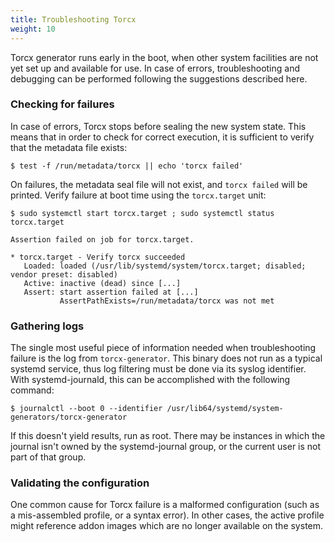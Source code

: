 ```yaml
---
title: Troubleshooting Torcx
weight: 10
---
```


Torcx generator runs early in the boot, when other system facilities are not yet set up and available for use. In case of errors, troubleshooting and debugging can be performed following the suggestions described here.

### Checking for failures

In case of errors, Torcx stops before sealing the new system state. This means that in order to check for correct execution, it is sufficient to verify that the metadata file exists:

```
$ test -f /run/metadata/torcx || echo 'torcx failed'
```

On failures, the metadata seal file will not exist, and `torcx failed` will be printed. Verify failure at boot time using the `torcx.target` unit:

```
$ sudo systemctl start torcx.target ; sudo systemctl status torcx.target

Assertion failed on job for torcx.target.

* torcx.target - Verify torcx succeeded
   Loaded: loaded (/usr/lib/systemd/system/torcx.target; disabled; vendor preset: disabled)
   Active: inactive (dead) since [...]
   Assert: start assertion failed at [...]
           AssertPathExists=/run/metadata/torcx was not met
```

### Gathering logs

The single most useful piece of information needed when troubleshooting failure is the log from `torcx-generator`. This binary does not run as a typical systemd service, thus log filtering must be done via its syslog identifier.
With systemd-journald, this can be accomplished with the following command:

```
$ journalctl --boot 0 --identifier /usr/lib64/systemd/system-generators/torcx-generator
```

If this doesn't yield results, run as root. There may be instances in which the journal isn't owned by the systemd-journal group, or the current user is not part of that group.

### Validating the configuration

One common cause for Torcx failure is a malformed configuration (such as a mis-assembled profile, or a syntax error). In other cases, the active profile might reference addon images which are no longer available on the system.
